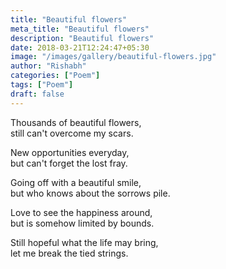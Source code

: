```yaml
---
title: "Beautiful flowers"
meta_title: "Beautiful flowers"
description: "Beautiful flowers"
date: 2018-03-21T12:24:47+05:30
image: "/images/gallery/beautiful-flowers.jpg"
author: "Rishabh"
categories: ["Poem"]
tags: ["Poem"]
draft: false
---
```



Thousands of beautiful flowers,<br>
still can't overcome my scars.

New opportunities everyday,<br>
but can't forget the lost fray.

Going off with a beautiful smile,<br>
but who knows about the sorrows pile.

Love to see the happiness around,<br>
but is somehow limited by bounds.

Still hopeful what the life may bring,<br>
let me break the tied strings.
